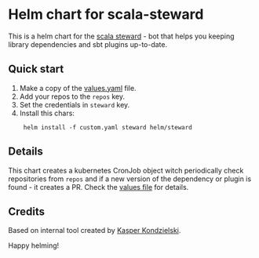 # Helm chart for scala-steward

This is a helm chart for the [scala steward](https://github.com/fthomas/scala-steward) - bot that helps you keeping library dependencies and sbt plugins up-to-date.

## Quick start

1. Make a copy of the [values.yaml](helm/steward/values.yaml) file.
1. Add your repos to the `repos` key.
1. Set the credentials in `steward` key.
1. Install this chars:
   ```shell script
    helm install -f custom.yaml steward helm/steward
   ```
   
 ## Details
 
 This chart creates a kubernetes CronJob object witch periodically check repositories from `repos` and if a new version of the dependency or plugin is found - it creates a PR.
 Check the [values file](helm/steward/values.yaml) for details.
 
 ## Credits
 
 Based on internal tool created by [Kasper Kondzielski](https://github.com/ghostbuster91).
 
 Happy helming!

